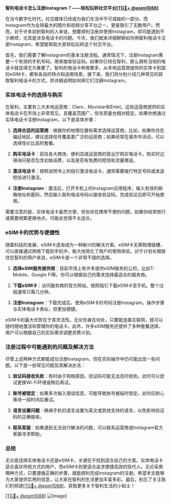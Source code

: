 **智利电话卡怎么注册Instagram？——轻松玩转社交平台[[TG💪+ @esim1088](https://t.me/s/esim1088)]**

在当今数字化时代，社交媒体已经成为我们生活中不可或缺的一部分。而Instagram作为全球最大的图片和视频分享平台之一，更是吸引了无数用户。然而，对于许多初到智利的人来说，想要顺利注册并使用Instagram，却可能遇到不少麻烦，尤其是涉及电话卡的问题。今天，我们就来详细聊聊如何用智利电话卡注册Instagram，希望能帮助大家轻松玩转这个社交平台。

首先，我们需要了解Instagram的基本注册流程。通常情况下，注册Instagram需要一个有效的手机号码，用来接收验证码。如果你已经在智利，那么拥有当地的电话卡就显得尤为重要了。智利的电话卡种类繁多，从本地运营商提供的实体卡到国际eSIM卡，都有各自的特点和适用场景。接下来，我们将分别介绍几种常见的获取智利电话卡的方式，并详细说明如何用它们注册Instagram。

### 实体电话卡的选择与购买

在智利，主要有三大本地运营商：Claro、Movistar和Entel。这些运营商提供的实体电话卡在市场上非常常见，且覆盖范围广，信号质量也相对稳定。如果你想通过实体电话卡注册Instagram，以下是具体步骤：

1. **选择合适的运营商**：根据你的地理位置和需求选择运营商。比如，如果你住在偏远地区，建议选择信号覆盖更广泛的运营商；如果经常在城市中活动，可以选择性价比高的套餐。
   
2. **购买电话卡**：前往各大商场、便利店或运营商的营业厅购买电话卡。购买时记得询问是否包含初始话费，以及是否有免费的短信和流量赠送。

3. **激活电话卡**：按照说明书上的指引激活电话卡。通常需要拨打特定号码或发送短信进行激活。

4. **注册Instagram**：激活后，打开手机上的Instagram应用程序，输入有效的邮箱地址和密码，然后输入智利电话号码以接收验证码。完成验证后即可开始使用。

需要注意的是，实体电话卡虽然方便，但也存在携带不便的问题。如果你经常旅行或需要频繁更换地点，可能会觉得不太适合。

### eSIM卡的优势与便捷性

随着科技的发展，eSIM卡逐渐成为一种新兴的解决方案。eSIM卡无需物理插槽，可以直接通过网络下载到手机中，极大地简化了用户的使用体验。对于计划长期居住在智利的用户来说，eSIM卡是一个非常不错的选择。

1. **选择eSIM服务提供商**：目前市场上有许多提供eSIM服务的公司，比如T-Mobile、Google Fi等。你可以根据自己的需求选择最适合的服务商。

2. **下载eSIM卡**：访问服务商的官方网站，按照指引下载eSIM卡至手机。整个过程通常只需几分钟。

3. **注册Instagram**：下载完成后，使用eSIM卡的号码注册Instagram。操作步骤与实体电话卡类似，但更加便捷。

eSIM卡的最大优势在于其灵活性。无论你身在何处，只要能连接互联网，就可以随时随地激活和管理你的电话卡。此外，许多eSIM服务还提供了多种套餐选择，用户可以根据自己的实际需求调整资费计划。

### 注册过程中可能遇到的问题及解决方法

尽管上述两种方式都能成功注册Instagram，但在实际操作中仍可能出现一些问题。以下是一些常见问题及其解决办法：

1. **验证码接收失败**：有时由于网络原因，验证码可能无法及时收到。此时可以尝试更换Wi-Fi环境或稍后再试。

2. **账号被锁定**：如果多次输入错误信息，可能导致账号被临时锁定。此时应耐心等待一段时间后重试。

3. **语言设置问题**：确保手机的语言设置为英文或其他支持的语言，以免影响验证码的正确接收。

4. **联系客服**：如果遇到无法自行解决的问题，可以联系运营商或Instagram官方客服寻求帮助。

### 总结

无论是选择实体电话卡还是eSIM卡，关键在于找到适合自己的方案。实体电话卡适合喜欢传统方式的用户，而eSIM卡则更适合追求便捷高效的现代人。无论采用哪种方式，只要遵循正确的步骤，就能顺利完成Instagram的注册。希望本文能够为大家提供实用的信息，让大家在智利的生活更加丰富多彩。最后，别忘了关注我们的频道[[TG💪+ @esim1088](https://t.me/s/esim1088)]，获取更多关于智利生活的小贴士！

[[TG💪+ @esim1088](https://t.me/s/esim1088)] ![Image](https://i.postimg.cc/4NQfJmqS/Snipaste-2025-05-13-00-14-12.png)]
